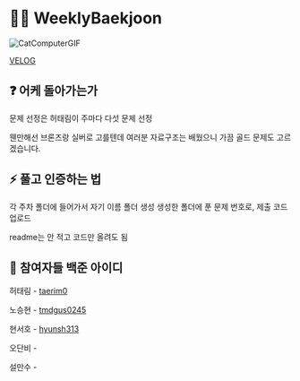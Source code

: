 # 🧑‍💻 WeeklyBaekjoon

![CatComputerGIF](https://github.com/AjouDev23/SummerMogakso24/assets/127942413/3bd20f53-aef6-4728-8748-c67042e9b9e6)

[VELOG](https://velog.io/@taerim0/24-1-%ED%95%98%EA%B3%84%EB%AA%A8%EA%B0%81%EC%86%8C-baekjoon-0-%EC%9B%8C%EB%B0%8D%EC%97%85)

## ❓ 어케 돌아가는가

문제 선정은 허태림이 주마다 다섯 문제 선정

웬만해선 브론즈랑 실버로 고를텐데 여러분 자료구조는 배웠으니 가끔 골드 문제도 고르겠습니다.

## ⚡ 풀고 인증하는 법

각 주차 폴더에 들어가서 자기 이름 폴더 생성
생성한 폴더에 푼 문제 번호로, 제출 코드 업로드

readme는 안 적고 코드만 올려도 됨

## 👥 참여자들 백준 아이디

허태림 - [taerim0](https://www.acmicpc.net/user/taerim0) 

노승현 - [tmdgus0245](https://www.acmicpc.net/user/tmdgus0245) 

현서호 - [hyunsh313](https://www.acmicpc.net/user/hyunsh313)

오단비 -

설만수 -
